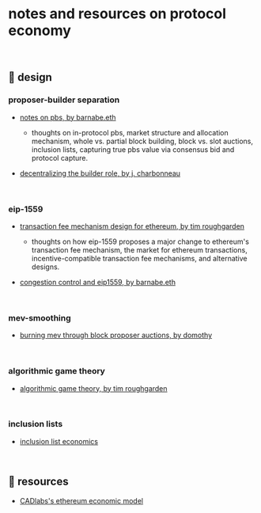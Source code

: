 # notes and resources on protocol economy

<br>


## 🛵 design

### proposer-builder separation

* [notes on pbs, by barnabe.eth](https://barnabe.substack.com/p/pbs)
  - thoughts on in-protocol pbs, market structure and allocation mechanism, whole vs. partial block building, block vs. slot auctions, inclusion lists, capturing true pbs value via consensus bid and protocol capture.
  
* [decentralizing the builder role, by j. charbonneau](https://joncharbonneau.substack.com/p/decentralizing-the-builder-role)


<br>

### eip-1559

* [transaction fee mechanism design for ethereum, by tim roughgarden](https://timroughgarden.org/papers/eip1559.pdf)
  - thoughts on how eip-1559 proposes a major change to ethereum's transaction fee mechanism, the market for ethereum transactions, incentive-compatible transaction fee mechanisms, and alternative designs.

* [congestion control and eip1559, by barnabe.eth](https://barnabe.substack.com/p/congestion-control-and-eip1559)

<br>

### mev-smoothing

* [burning mev through block proposer auctions, by domothy](https://ethresear.ch/t/burning-mev-through-block-proposer-auctions/14029)


<br>

### algorithmic game theory

* [algorithmic game theory, by tim roughgarden](https://theory.stanford.edu/~tim/papers/cacm.pdf)


<br>

### inclusion lists

* [inclusion list economics](https://efdn.notion.site/Inclusion-list-economics-b0d61d0e21a74963a54448e48d9adc8a)


<br>

## 👾 resources

* [CADlabs's ethereum economic model](https://github.com/CADLabs/ethereum-economic-model)

